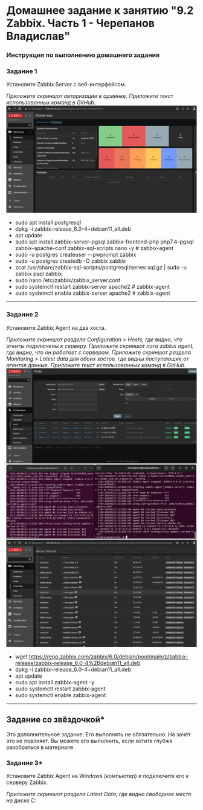 # Домашнее задание к занятию "9.2 Zabbix. Часть 1 - Черепанов Владислав"


### Инструкция по выполнению домашнего задания


### Задание 1 

Установите Zabbix Server с веб-интерфейсом.

*Приложите скриншот авторизации в админке.*
*Приложите текст использованных команд в GitHub.*  
![Скриншот-1](https://github.com/plusvaldis/srlb-hw/blob/main/9.02-hw/img/img1.png)  

- sudo apt install postgresql  
- dpkg -i zabbix-release_6.0-4+debian11_all.deb  
- apt update  
- sudo apt install zabbix-server-pgsql zabbix-frontend-php php7.4-pgsql zabbix-apache-conf zabbix-sql-scripts nano -y # zabbix-agent  
- sudo -u postgres createuser --pwprompt zabbix  
- sudo -u postgres createdb -O zabbix zabbix  
- zcat /usr/share/zabbix-sql-scripts/postgresql/server.sql.gz | sudo -u zabbix psql zabbix  
- sudo nano /etc/zabbix/zabbix_server.conf  
- sudo systemctl restart zabbix-server apache2 # zabbix-agent  
- sudo systemctl enable zabbix-server apache2 # zabbix-agent  

---

### Задание 2 

Установите Zabbix Agent на два хоста.

*Приложите скриншот раздела Configuration > Hosts, где видно, что агенты подключены к серверу.*
*Приложите скриншот лога zabbix agent, где видно, что он работает с сервером.*
*Приложите скриншот раздела Monitoring > Latest data для обоих хостов, где видны поступающие от агентов данные.*
*Приложите текст использованных команд в GitHub.*  
![Скриншот-2](https://github.com/plusvaldis/srlb-hw/blob/main/9.02-hw/img/img2.png)  
![Скриншот-3](https://github.com/plusvaldis/srlb-hw/blob/main/9.02-hw/img/img3.png)  
![Скриншот-4](https://github.com/plusvaldis/srlb-hw/blob/main/9.02-hw/img/img4.png)  

- wget https://repo.zabbix.com/zabbix/6.0/debian/pool/main/z/zabbix-release/zabbix-release_6.0-4%2Bdebian11_all.deb  
- dpkg -i zabbix-release_6.0-4+debian11_all.deb  
- apt update  
- sudo apt install zabbix-agent -y  
- sudo systemctl restart zabbix-agent  
- sudo systemctl enable zabbix-agent  

---
## Задание со звёздочкой*

Это дополнительное задание. Его выполнять не обязательно. На зачёт это не повлияет. Вы можете его выполнить, если хотите глубже разобраться в материале.

### Задание 3* 

Установите Zabbix Agent на Windows (компьютер) и подключите его к серверу Zabbix.

*Приложите скриншот раздела Latest Data, где видно свободное место на диске C:*

